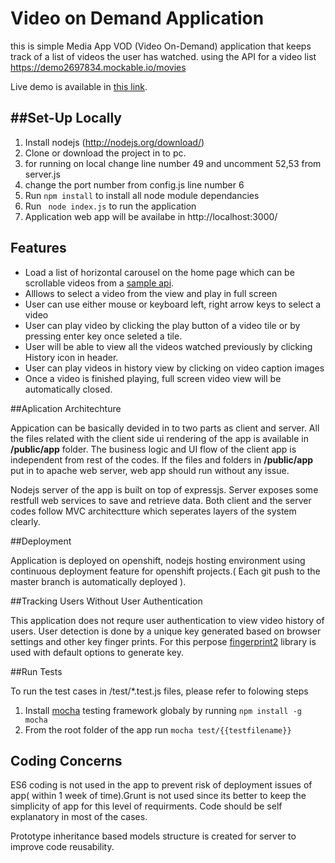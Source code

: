 Video on Demand Application
===========================

this is simple Media App VOD (Video On-Demand) application that keeps track of a list of videos the user has watched. using the API for a video list https://demo2697834.mockable.io/movies

Live demo is available in [this link](http://vod-cloudbyte.rhcloud.com/).

##Set-Up Locally
---

1. Install nodejs (http://nodejs.org/download/)
2. Clone or download the project in to pc.
3. for running on local change line number 49 and uncomment 52,53 from server.js
4. change the port number from config.js line number 6
3. Run ``` npm install ``` to install all node module dependancies 
4. Run ```  node index.js ``` to run the application
5. Application web app will be availabe in http://localhost:3000/ 

## Features

- Load a list of horizontal carousel on the home page which can be scrollable videos from a [sample api](			 https://demo2697834.mockable.io/movies). 
- Alllows to select a video from the view and play in full screen
- User can use either mouse or keyboard left, right arrow keys to select a video
- User can play video by clicking the play button of a video tile or by pressing enter key once seleted a tile.
- User will be able to view all the videos watched previously by clicking History icon in header.
- User can play videos in history view by clicking on video caption images
- Once a video is finished playing, full screen video view will be automatically closed.


##Aplication Architechture

Appication can be basically devided in to two parts as client and server. All the files related with the client side ui rendering of the app is available in **/public/app** folder. The business logic and UI flow of the client app is independent from rest of the codes. If the files and folders in **/public/app** put in to apache web server, web app should run without any issue.

Nodejs server of the app is built on top of expressjs. Server exposes some restfull web services to save and retrieve data.
Both client and the server codes follow MVC architectture which seperates layers of the system clearly. 

##Deployment

Application is deployed on openshift, nodejs hosting environment using continuous deployment feature for openshift projects.( Each git push to the master branch is automatically deployed ).

##Tracking Users Without User Authentication

This application does not requre user authentication to view video history of users. User detection is done by a unique key generated based on browser settings and other key finger prints. For this perpose [fingerprint2]( https://github.com/Valve/fingerprintjs2) library is used with default options to generate key. 

##Run Tests

To run the test cases in /test/*.test.js files, please refer to folowing steps

1. Install [mocha](https://www.npmjs.com/package/mocha) testing framework globaly by running ``` npm install -g mocha ```
2. From the root folder of the app run ``` mocha test/{{testfilename}} ```

## Coding Concerns

ES6 coding is not used in the app to prevent risk of deployment issues of app( within 1 week of time).Grunt is not used since its better to keep the simplicity of app for this level of requirments. Code should be self explanatory in most of the cases.

Prototype inheritance based models structure is created for server to improve code reusability.

